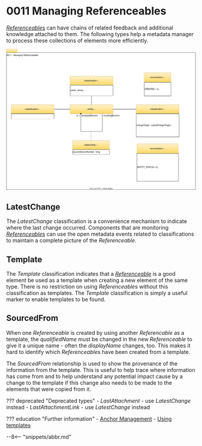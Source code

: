 <!-- SPDX-License-Identifier: CC-BY-4.0 -->
<!-- Copyright Contributors to the Egeria project 2020. -->

# 0011 Managing Referenceables

[*Referenceable*s](/types/0/0010-Basic-Model) can have chains of related feedback and additional knowledge attached to them. The following types help a metadata manager to process these collections of elements more efficiently.

![UML](0011-Managing-Referenceables.svg)

## LatestChange

The *LatestChange* classification is a convenience mechanism to indicate where the last change occurred. Components that are monitoring [*Referenceable*s](/types/0/0010-Base-Model/#referenceable) can use the open metadata events related to classifications to maintain a complete picture of the *Referenceable*.

## Template

The *Template* classification indicates that a [*Referenceable*](/types/0/0010-Base-Model/#referenceable) is a good element be used as a template when creating a new element of the same type. There is no restriction on using *Referenceable*s without this classification as templates. The *Template* classification is simply a useful marker to enable templates to be found.  

## SourcedFrom

When one *Referenceable* is created by using another *Referencable* as a template, the *qualifiedName* must be changed in the new *Referenceable* to give it a unique name - often the *displayName* changes, too. This makes it hard to identify which *Referenceable*s have been created from a template.

The *SourcedFrom* relationship is used to show the provenance of the information from the template. This is useful to help trace where information has come from and to help understand any potential impact cause by a change to the template if this change also needs to be made to the elements that were copied from it.

??? deprecated "Deprecated types"
    - *LastAttachment* - use *LatestChange* instead
    - *LastAttachmentLink* - use *LatestChange* instead

??? education "Further information"
    - [Anchor Management](/features/anchor-management/overview)
    - [Using templates](/features/templated-cataloguing/overview)

--8<-- "snippets/abbr.md"
